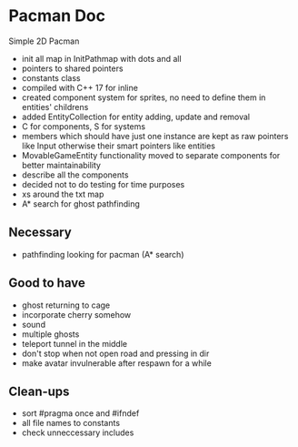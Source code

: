 # Pacman Doc
Simple 2D Pacman
- init all map in InitPathmap with dots and all
- pointers to shared pointers
- constants class
- compiled with C++ 17 for inline
- created component system for sprites, no need to define them in entities' childrens
- added EntityCollection for entity adding, update and removal
- C for components, S for systems
- members which should have just one instance are kept as raw pointers like Input 
otherwise their smart pointers like entities
- MovableGameEntity functionality moved to separate components for better maintainability
- describe all the components
- decided not to do testing for time purposes
- xs around the txt map
- A* search for ghost pathfinding

## Necessary
- pathfinding looking for pacman (A* search)

## Good to have
- ghost returning to cage
- incorporate cherry somehow
- sound
- multiple ghosts
- teleport tunnel in the middle
- don't stop when not open road and pressing in dir
- make avatar invulnerable after respawn for a while

## Clean-ups
- sort #pragma once and #ifndef
- all file names to constants
- check unneccessary includes
